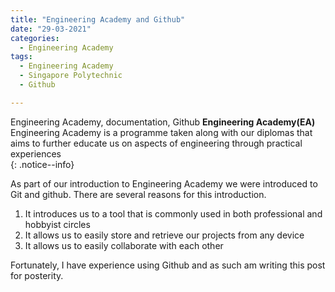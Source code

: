 ```yaml
---
title: "Engineering Academy and Github"
date: "29-03-2021"
categories:
  - Engineering Academy
tags:
  - Engineering Academy
  - Singapore Polytechnic
  - Github

---
```


Engineering Academy, documentation, Github
**Engineering Academy(EA)** Engineering Academy is a programme taken along with our diplomas that aims to further educate us on aspects of engineering through practical experiences   
{: .notice--info}

As part of our introduction to Engineering Academy we were introduced to Git and github. There are several reasons for this introduction.

1. It introduces us to a tool that is commonly used in both professional and hobbyist circles
2. It allows us to easily store and retrieve our projects from any device
3. It allows us to easily collaborate with each other

Fortunately, I have experience using Github and as such am writing this post for posterity.

